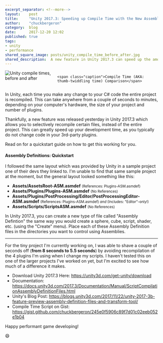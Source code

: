 ```yaml
---
excerpt_separator: <!--more-->
layout:    post
title:     "Unity 2017.3: Speeding up Compile Time with the New Assembly Definitions"
author:    "chuckbergeron"
category:  blog
date:      2017-12-20 12:02
published: true
tags:
- unity
- performance
shared_square_image: posts/unity_compile_time_before_after.jpg
shared_description:  A new feature in Unity 2017.3 can speed up the amount of time you spend developing and in turn improve your life.
---
```

<!-- shared_square_image: posts/FILLIN.jpg -->

<div class="row">
  <div class="twelve columns">
    <img src="/assets/posts/{{ 'unity_compile_time_before_after.jpg' }}" class="img-responsive" alt="Unity compile times, before and after">

    <span class="caption">Compile Time (AKA: thumb-twiddling time) Comparison</span>
  </div>
</div>

In Unity, each time you make any change to your C# code the entire project is recompiled. This can take anywhere from a couple of seconds to minutes, depending on your computer's hardware, the size of your project and number of plugins.

Thankfully, a new feature was released yesterday in Unity 2017.3 which allows you to selectively recompile certain files, instead of the entire project. This can greatly speed up your development time, as you typically do not change code in your 3rd-party plugins.

Read on for a quickstart guide on how to get this working for you.

<!--more-->

<h4>
  Assembly Definitions: Quickstart
</h4>

I followed the same layout which was provided by Unity in a sample project one of their devs they linked to. I'm unable to find that same sample project at the moment, but the general layout looked something like this:

<ul>
  <li>
    <strong>Assets/AssetsRoot-ASM.asmdef</strong> <small>(References: Plugins-ASM.asmdef)</small>
  </li>
  <li>
    <strong>Assets/Plugins/Plugins-ASM.asmdef</strong> <small>(No References)</small>
  </li>
  <li>
    <strong>Assets/Plugins/PostProcessing/Editor/PostProcessingEditor-ASM.asmdef</strong> <small>(References: Plugins-ASM.asmdef) <em>and</em> (Includes: "Editor"-only!)</small>
  </li>
  <li>
    <strong>Assets/Scripts/ScriptsASM.asmdef</strong> <small>(No References)</small>
  </li>
</ul>

In Unity 2017.3, you can create a new type of file called "Assembly Defintion" the same way you would create a sphere, cube, script, shader, etc. (using the "Create" menu). Place each of these Assembly Definition files in the directories you want to control using Assemblies.

<hr>

For the tiny project I'm currently working on, I was able to shave a couple of seconds off (**from 8 seconds to 5.5 seconds**) by avoiding recompilation of the 4 plugins I'm using when I change my scripts. I haven't tested this on one of the larger projects I've worked on yet, but I'm excited to see how much of a difference it makes.

<ul>
    <li>
        Download Unity 2017.3 Here: <a href="https://unity3d.com/get-unity/download">https://unity3d.com/get-unity/download</a>
    </li>
    <li>
        Documentation: <a href="https://docs.unity3d.com/2017.3/Documentation/Manual/ScriptCompilationAssemblyDefinitionFiles.html">https://docs.unity3d.com/2017.3/Documentation/Manual/ScriptCompilationAssemblyDefinitionFiles.html</a>
    </li>
    <li>
        Unity's Blog Post: <a href="https://blogs.unity3d.com/2017/11/22/unity-2017-3b-feature-preview-assembly-definition-files-and-transform-tool/">https://blogs.unity3d.com/2017/11/22/unity-2017-3b-feature-preview-assembly-definition-files-and-transform-tool/</a>
    </li>
    <li>
        Compile Time Script on Gist: <a href="https://gist.github.com/chuckbergeron/245e0f5906c89f7d01c02eeb052e1b04">https://gist.github.com/chuckbergeron/245e0f5906c89f7d01c02eeb052e1b04</a>
    </li>
</ul>

<!-- XXX MY EMAIL NEWSLETTER -->
<!-- XXX COMMENTS -->

Happy performant game developing!

😄

